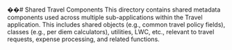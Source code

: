 ��#   S h a r e d   T r a v e l   C o m p o n e n t s 
 
 
 
 T h i s   d i r e c t o r y   c o n t a i n s   s h a r e d   m e t a d a t a   c o m p o n e n t s   u s e d   a c r o s s   m u l t i p l e   s u b - a p p l i c a t i o n s   w i t h i n   t h e   T r a v e l   a p p l i c a t i o n .   T h i s   i n c l u d e s   s h a r e d   o b j e c t s   ( e . g . ,   c o m m o n   t r a v e l   p o l i c y   f i e l d s ) ,   c l a s s e s   ( e . g . ,   p e r   d i e m   c a l c u l a t o r s ) ,   u t i l i t i e s ,   L W C ,   e t c . ,   r e l e v a n t   t o   t r a v e l   r e q u e s t s ,   e x p e n s e   p r o c e s s i n g ,   a n d   r e l a t e d   f u n c t i o n s . 
 
 
